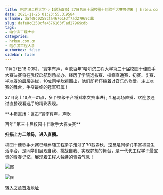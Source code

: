 ```yaml
---
title: 哈尔滨工程大学->【现场直播】27日第三十届校园十佳歌手大赛等你来 | hrbeu.com.cn
date: 2021-11-25 01:23:55.319584
urlname: dafe8c0258cfa4676163f7ad27969cdb
slug: dafe8c0258cfa4676163f7ad27969cdb
tags: 
- 哈尔滨工程大学
categories:
- hrbeu.com.cn
- 哈尔滨工程大学
authorbox: false
sidebar: false
---
```

11月27日18:00时，“寰宇有声，声歌百年”哈尔滨工程大学第三十届校园十佳歌手大赛决赛将在我校启航剧场举办。经历了学院选拔赛、校级直通赛、初赛、复赛、半决赛的层层选拔，10位同学脱颖而出，他们即将怀揣着对音乐的热爱，走上决赛的舞台，争夺最终的冠军归属！

27日晚上18点—21点，多个校级平台将对本次赛事进行全程现场直播，欢迎您通过直播观看选手的精彩表现。

**本期直播：直击“寰宇有声，声歌
<!--more-->
百年” 第三十届校园十佳歌手大赛决赛**

**扫描上方二维码，进入直播。**

校园十佳歌手大赛已经伴随工程学子走过了30载春秋，这里是同学们丰富校园生活平台，是同学们展现自我、挑战自我、实现梦想的舞台，是一代代工程学子最宝贵的青春记忆，展现着工程人独特的青春气息！

![图](http://gongxue.cn/__local/4/A6/94/025F1B1B113C46767880EB500BB_4778886A_21A5A.jpg)

![图](http://gongxue.cn/__local/8/0E/7C/749E03734F1ACEC54EE444A40C0_07F8176B_8D8E.png)

[转入文章首发地址](http://gongxue.cn/info/1141/68926.htm)